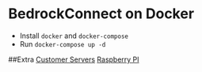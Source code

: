 # BedrockConnect on Docker

- Install `docker` and `docker-compose`
- Run `docker-compose up -d`

##Extra
[Customer Servers](custom-servers/README.md)
[Raspberry PI](raspberry-pi/README.md)